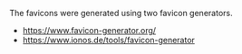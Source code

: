 The favicons were generated using two favicon generators.

- <https://www.favicon-generator.org/>
- <https://www.ionos.de/tools/favicon-generator>
